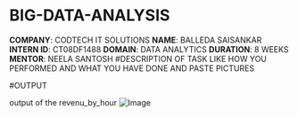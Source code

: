 # BIG-DATA-ANALYSIS
**COMPANY**: CODTECH IT SOLUTIONS
**NAME**: BALLEDA SAISANKAR
**INTERN ID**: CT08DF1488
**DOMAIN**: DATA ANALYTICS
**DURATION**: 8 WEEKS
**MENTOR**: NEELA SANTOSH
#DESCRIPTION OF TASK LIKE HOW YOU PERFORMED AND WHAT YOU HAVE DONE AND PASTE PICTURES

#OUTPUT


output of the revenu_by_hour
![Image](https://github.com/user-attachments/assets/284ee32c-9d1d-47af-b418-ae5f4346ce93)
